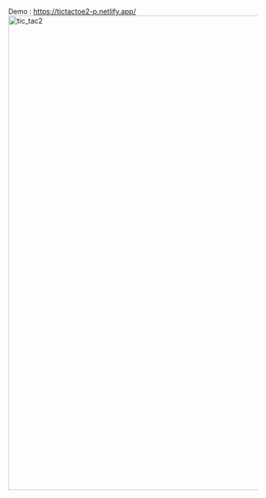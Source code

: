 Demo : https://tictactoe2-p.netlify.app/
<img width="959" alt="tic_tac2" src="https://github.com/user-attachments/assets/57bb97fd-f09e-4850-9a45-e87483757182">
